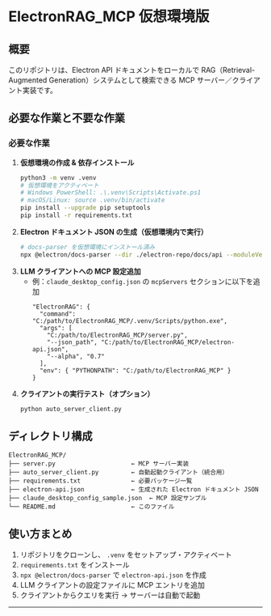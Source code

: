# ElectronRAG_MCP 仮想環境版

## 概要
このリポジトリは、Electron API ドキュメントをローカルで RAG（Retrieval-Augmented Generation）システムとして検索できる MCP サーバー／クライアント実装です。  


## 必要な作業と不要な作業

### 必要な作業
1. **仮想環境の作成 & 依存インストール**  
   ```bash
   python3 -m venv .venv
   # 仮想環境をアクティベート
   # Windows PowerShell: .\.venv\Scripts\Activate.ps1
   # macOS/Linux: source .venv/bin/activate
   pip install --upgrade pip setuptools
   pip install -r requirements.txt
   ```
2. **Electron ドキュメント JSON の生成（仮想環境内で実行）**  
   ```bash
   # docs-parser を仮想環境にインストール済み
   npx @electron/docs-parser --dir ./electron-repo/docs/api --moduleVersion 30.0.0 > electron-api.json
   ```
3. **LLM クライアントへの MCP 設定追加**  
   - 例：`claude_desktop_config.json` の `mcpServers` セクションに以下を追加  
     ```jsonc
     "ElectronRAG": {
       "command": "C:/path/to/ElectronRAG_MCP/.venv/Scripts/python.exe",
       "args": [
         "C:/path/to/ElectronRAG_MCP/server.py",
         "--json_path", "C:/path/to/ElectronRAG_MCP/electron-api.json",
         "--alpha", "0.7"
       ],
       "env": { "PYTHONPATH": "C:/path/to/ElectronRAG_MCP" }
     }
     ```
4. **クライアントの実行テスト（オプション）**  
   ```bash
   python auto_server_client.py
   ```

## ディレクトリ構成
```
ElectronRAG_MCP/
├── server.py                     ← MCP サーバー実装
├── auto_server_client.py         ← 自動起動クライアント（統合用）
├── requirements.txt              ← 必要パッケージ一覧
├── electron-api.json             ← 生成された Electron ドキュメント JSON
├── claude_desktop_config_sample.json  ← MCP 設定サンプル
└── README.md                     ← このファイル
```

## 使い方まとめ
1. リポジトリをクローンし、 `.venv` をセットアップ・アクティベート  
2. `requirements.txt` をインストール  
3. `npx @electron/docs-parser` で `electron-api.json` を作成  
4. LLM クライアントの設定ファイルに MCP エントリを追加  
5. クライアントからクエリを実行 → サーバーは自動で起動

---
